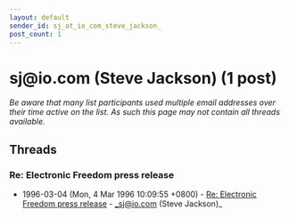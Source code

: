 ```yaml
---
layout: default
sender_id: sj_at_io_com_steve_jackson_
post_count: 1
---
```


# sj<span>@</span>io.com (Steve Jackson) (1 post)

_Be aware that many list participants used multiple email addresses over their time active on the list. As such this page may not contain all threads available._

## Threads

### Re: Electronic Freedom press release
+ 1996-03-04 (Mon, 4 Mar 1996 10:09:55 +0800) - [Re: Electronic Freedom press release](/archive/1996/03/19113cd529ac6806df80440d68f0e37b35d6aa41cb6a5be0f92ea512be81cd3a) - _sj@io.com (Steve Jackson)_

